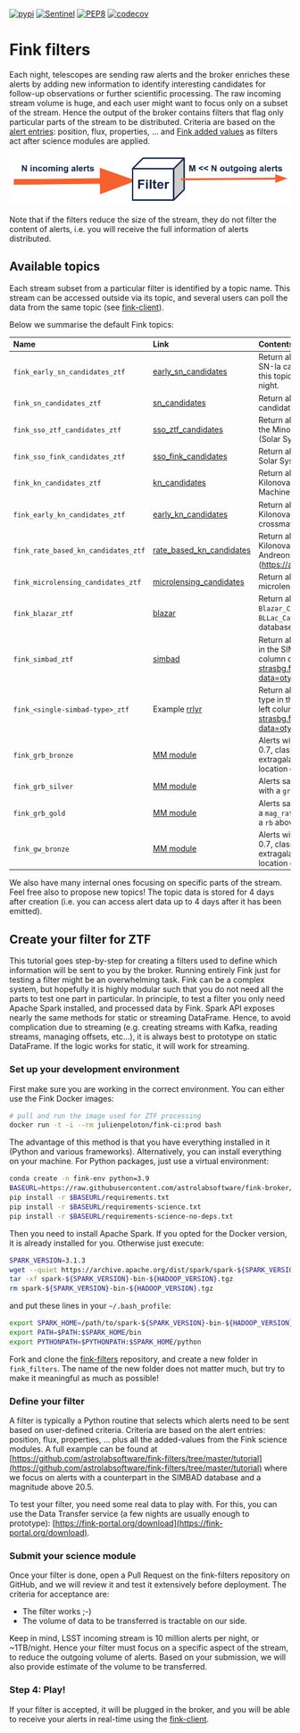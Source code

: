 [![pypi](https://img.shields.io/pypi/v/fink-filters.svg)](https://pypi.python.org/pypi/fink-filters)
[![Sentinel](https://github.com/astrolabsoftware/fink-filters/workflows/Sentinel/badge.svg)](https://github.com/astrolabsoftware/fink-filters/actions?query=workflow%3ASentinel)
[![PEP8](https://github.com/astrolabsoftware/fink-filters/workflows/PEP8/badge.svg)](https://github.com/astrolabsoftware/fink-filters/actions?query=workflow%3APEP8)
[![codecov](https://codecov.io/gh/astrolabsoftware/fink-filters/branch/master/graph/badge.svg)](https://codecov.io/gh/astrolabsoftware/fink-filters)

# Fink filters

Each night, telescopes are sending raw alerts and the broker enriches these alerts by adding new information to identify interesting candidates for follow-up observations or further scientific processing. The raw incoming stream volume is huge, and each user might want to focus only on a subset of the stream. Hence the output of the broker contains filters that flag only particular parts of the stream to be distributed. Criteria are based on the [alert entries](https://zwickytransientfacility.github.io/ztf-avro-alert/schema.html): position, flux, properties, ... and [Fink added values](../science/added_values.md) as filters act after science modules are applied.


![Screenshot](../img/fink-filters.png)

Note that if the filters reduce the size of the stream, they do not filter the content of alerts, i.e. you will receive the full information of alerts distributed.

## Available topics

Each stream subset from a particular filter is identified by a topic name. This stream can be accessed outside via its topic, and several users can poll the data from the same topic (see [fink-client](https://github.com/astrolabsoftware/fink-client)).

Below we summarise the default Fink topics:

| Name | Link | Contents | Status |
|:--------|:-------|:--------|:--------|
| `fink_early_sn_candidates_ztf` | [early_sn_candidates](https://github.com/astrolabsoftware/fink-filters/blob/master/fink_filters/filter_early_sn_candidates/filter.py) | Return alerts considered as Early SN-Ia candidates. The data from this topic is pushed to TNS every night. | deployed |
| `fink_sn_candidates_ztf` | [sn_candidates](https://github.com/astrolabsoftware/fink-filters/blob/master/fink_filters/filter_sn_candidates/filter.py) | Return alerts considered as SN candidates | deployed |
| `fink_sso_ztf_candidates_ztf` | [sso_ztf_candidates](https://github.com/astrolabsoftware/fink-filters/blob/master/fink_filters/filter_sso_ztf_candidates/filter.py) | Return alerts with a counterpart in the Minor Planet Center database (Solar System Objects) | deployed |
| `fink_sso_fink_candidates_ztf` | [sso_fink_candidates](https://github.com/astrolabsoftware/fink-filters/blob/master/fink_filters/filter_fink_ztf_candidates/filter.py) | Return alerts considered as new Solar System Object candidates | deployed |
| `fink_kn_candidates_ztf` | [kn_candidates](https://github.com/astrolabsoftware/fink-filters/blob/master/fink_filters/filter_kn_candidates/filter.py) | Return alerts considered as Kilonova candidates based on Machine Learning | deployed |
| `fink_early_kn_candidates_ztf` | [early_kn_candidates](https://github.com/astrolabsoftware/fink-filters/blob/master/fink_filters/filter_early_kn_candidates/filter.py) | Return alerts considered as Kilonova candidates based on crossmatch and property cuts | deployed |
| `fink_rate_based_kn_candidates_ztf` | [rate_based_kn_candidates](https://github.com/astrolabsoftware/fink-filters/blob/master/fink_filters/filter_rate_based_kn_candidates/filter.py) | Return alerts considered as Kilonova candidates following Andreoni et al. 2021 (https://arxiv.org/abs/2104.06352) | deployed |
| `fink_microlensing_candidates_ztf` | [microlensing_candidates](https://github.com/astrolabsoftware/fink-filters/blob/master/fink_filters/filter_microlensing_candidates/filter.py) | Return alerts considered as microlensing candidates | deployed |
| `fink_blazar_ztf` | [blazar](https://github.com/astrolabsoftware/fink-filters/blob/master/fink_filters/filter_blazar/filter.py) | Return alerts flagged as `Blazar`, `Blazar_Candidate`, `BLLac`, or `BLLac_Candidate` in the SIMBAD database. | deployed |
| `fink_simbad_ztf` | [simbad](https://github.com/astrolabsoftware/fink-filters/blob/master/fink_filters/filter_simbad_candidates/filter.py) | Return all alerts with a counterpart in the SIMBAD database. See left column of http://simbad.u-strasbg.fr/simbad/sim-display?data=otypes for more information | available on demand |
| `fink_<single-simbad-type>_ztf` | Example [rrlyr](https://github.com/astrolabsoftware/fink-filters/blob/master/fink_filters/filter_rrlyr/filter.py) | Return alerts matching one specific type in the SIMBAD database. See left column of http://simbad.u-strasbg.fr/simbad/sim-display?data=otypes for more information | available on demand |
| `fink_grb_bronze` | [MM module](https://github.com/astrolabsoftware/fink-filters/blob/master/fink_filters/filter_mm_module/filter.py) | Alerts with a real bogus (rb) above 0.7, classified by Fink as an extragalactic event within the error location of a GRB event. |
| `fink_grb_silver` | [MM module](https://github.com/astrolabsoftware/fink-filters/blob/master/fink_filters/filter_mm_module/filter.py) | Alerts satisfying the bronze filter with a `grb_proba` above 5 sigma. |
| `fink_grb_gold` | [MM module](https://github.com/astrolabsoftware/fink-filters/blob/master/fink_filters/filter_mm_module/filter.py) | Alerts satisfying the silver filter with a `mag_rate` above 0.3 mag/day and a `rb` above 0.9. |
| `fink_gw_bronze` | [MM module](https://github.com/astrolabsoftware/fink-filters/blob/master/fink_filters/filter_mm_module/filter.py) | Alerts with a real bogus (`rb`) above 0.7, classified by Fink as an extragalactic event within the error location of a GW event. |

We also have many internal ones focusing on specific parts of the stream. Feel free also to propose new topics! The topic data is stored for 4 days after creation (i.e. you can access alert data up to 4 days after it has been emitted).

## Create your filter for ZTF

This tutorial goes step-by-step for creating a filters used to define which information will be sent to you by the broker. Running entirely Fink just for testing a filter might be an overwhelming task. Fink can be a complex system, but hopefully it is highly modular such that you do not need all the parts to test one part in particular. In principle, to test a filter you only need Apache Spark installed, and processed data by Fink. Spark API exposes nearly the same methods for static or streaming DataFrame. Hence, to avoid complication due to streaming (e.g. creating streams with Kafka, reading streams, managing offsets, etc...), it is always best to prototype on static DataFrame. If the logic works for static, it will work for streaming.

### Set up your development environment

First make sure you are working in the correct environment. You can either use the Fink Docker images:

```bash
# pull and run the image used for ZTF processing
docker run -t -i --rm julienpeloton/fink-ci:prod bash
```

The advantage of this method is that you have everything installed in it (Python and various frameworks). Alternatively, you can install everything on your machine. For Python packages, just use a virtual environment:

```bash
conda create -n fink-env python=3.9
BASEURL=https://raw.githubusercontent.com/astrolabsoftware/fink-broker/master/deps
pip install -r $BASEURL/requirements.txt
pip install -r $BASEURL/requirements-science.txt
pip install -r $BASEURL/requirements-science-no-deps.txt
```

Then you need to install Apache Spark. If you opted for the Docker version, it is already installed for you. Otherwise just execute:

```bash
SPARK_VERSION=3.1.3
wget --quiet https://archive.apache.org/dist/spark/spark-${SPARK_VERSION}/spark-${SPARK_VERSION}-bin-${HADOOP_VERSION}.tgz
tar -xf spark-${SPARK_VERSION}-bin-${HADOOP_VERSION}.tgz
rm spark-${SPARK_VERSION}-bin-${HADOOP_VERSION}.tgz
```

and put these lines in your `~/.bash_profile`:

```bash
export SPARK_HOME=/path/to/spark-${SPARK_VERSION}-bin-${HADOOP_VERSION}
export PATH=$PATH:$SPARK_HOME/bin
export PYTHONPATH=$PYTHONPATH:$SPARK_HOME/python
```

Fork and clone the [fink-filters](https://github.com/astrolabsoftware/fink-filters) repository, and create a new folder in `fink_filters`. The name of the new folder does not matter much, but try to make it meaningful as much as possible!

### Define your filter

A filter is typically a Python routine that selects which alerts need to be sent based on user-defined criteria. Criteria are based on the alert entries: position, flux, properties, ... plus all the added-values from the Fink science modules. A full example can be found at [https://github.com/astrolabsoftware/fink-filters/tree/master/tutorial](https://github.com/astrolabsoftware/fink-filters/tree/master/tutorial) where we focus on alerts with a counterpart in the SIMBAD database and a magnitude above 20.5.

To test your filter, you need some real data to play with. For this, you can use the Data Transfer service (a few nights are usually enough to prototype): [https://fink-portal.org/download](https://fink-portal.org/download).

### Submit your science module

Once your filter is done, open a Pull Request on the fink-filters repository on GitHub, and we will review it and test it extensively before deployment. The criteria for acceptance are:

- The filter works ;-)
- The volume of data to be transferred is tractable on our side.

Keep in mind, LSST incoming stream is 10 million alerts per night, or ~1TB/night. Hence your filter must focus on a specific aspect of the stream, to reduce the outgoing volume of alerts. Based on your submission, we will also provide estimate of the volume to be transferred.

### Step 4: Play!

If your filter is accepted, it will be plugged in the broker, and you will be able to receive your alerts in real-time using the [fink-client](https://github.com/astrolabsoftware/fink-client).
